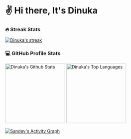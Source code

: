 # ✌️ Hi there, It's Dinuka


<p>
<h3>🔥 Streak Stats</h3>

<!-- GitHub Readme Streak Stats - https://github.com/DenverCoder1/github-readme-streak-stats -->
<p>
  <a href="https://github.com/DinukaH2O/github-readme-streak-stats">
    <img title="🔥 Get streak stats for your profile at git.io/streak-stats" alt="Dinuka's streak" src="https://streak-stats.demolab.com/?user=DinukaH2O&theme=monokai-metallian&hide_border=true"/>
  </a>
<!--     <p>🔥 Get streak stats for your profile at <a href="https://git.io/streak-stats">git.io/streak-stats</a></p> -->
</p>

<h3>💻 GitHub Profile Stats</h3>

  <!-- https://github.com/anuraghazra/github-readme-stats -->

  <a href="https://github.com/DinukaH2O/github-readme-stats"><img alt="Dinuka's Github Stats" src="https://github-readme-stats.vercel.app/api/?username=DinukaH2O&show_icons=true&include_all_commits=true&count_private=true&theme=react&hide_border=true&bg_color=1F222E&title_color=F85D7F&icon_color=F8D866" height="192px"/></a>
  <a href="https://github.com/DinukaH2O/github-readme-stats"><img alt="Dinuka's Top Languages" src="https://github-readme-stats.vercel.app/api/top-langs/?username=DinukaH2O&langs_count=8&layout=compact&theme=react&hide_border=true&bg_color=1F222E&title_color=F85D7F&icon_color=F8D866&hide=Jupyter%20Notebook,Roff" height="192px"/></a>
  <br/>

  
  
  <!-- https://github.com/ashutosh00710/github-readme-activity-graph -->

  <a href="https://github.com/DinukaH2O/github-readme-activity-graph"><img alt="Sandev's Activity Graph" src="https://github-readme-activity-graph.vercel.app/graph/?username=DinukaH2O&bg_color=1F222E&color=F8D866&line=F85D7F&point=FFFFFF&hide_border=true" /></a>
</p>
